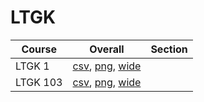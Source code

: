 # LTGK

| Course | Overall | Section |
| ------ | ------- | ------- |
| LTGK 1 | [csv](https://github.com/UCSD-Historical-Enrollment-Data/2024Fall/blob/main/overall/LTGK%201.csv), [png](https://raw.githubusercontent.com/UCSD-Historical-Enrollment-Data/2024Fall/main/plot_overall/LTGK%201.png), [wide](https://raw.githubusercontent.com/UCSD-Historical-Enrollment-Data/2024Fall/main/plot_overall_wide/LTGK%201.png) |  |
| LTGK 103 | [csv](https://github.com/UCSD-Historical-Enrollment-Data/2024Fall/blob/main/overall/LTGK%20103.csv), [png](https://raw.githubusercontent.com/UCSD-Historical-Enrollment-Data/2024Fall/main/plot_overall/LTGK%20103.png), [wide](https://raw.githubusercontent.com/UCSD-Historical-Enrollment-Data/2024Fall/main/plot_overall_wide/LTGK%20103.png) |  |
